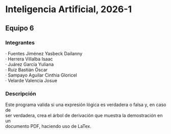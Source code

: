 # Inteligencia Artificial, 2026-1
## Equipo 6

### Integrantes
· Fuentes Jiménez Yasbeck Dailanny  
· Herrera Villalba Isaac  
· Juárez García Yuliana  
· Ruiz Bastián Óscar  
· Sampayo Aguilar Cinthia Gloricel  
· Velarde Valencia Josue  

### Descripción
Este programa valida si una expresión lógica es verdadera o falsa y, en caso de  
ser verdadera, crea el árbol de derivación que muestra la demostración en un  
documento PDF, haciendo uso de LaTex.  

